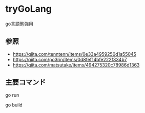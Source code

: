 # tryGoLang
 go言語勉強用

## 参照
- https://qiita.com/tenntenn/items/0e33a4959250d1a55045
- https://qiita.com/po3rin/items/0d8fef14bfe222f334b7
- https://qiita.com/matsutake/items/494275320c78986d1363

## 主要コマンド
go run

go build
